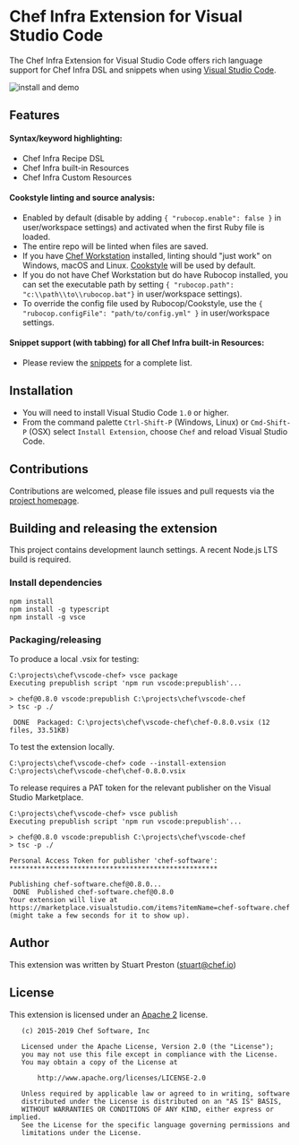 # Chef Infra Extension for Visual Studio Code

The Chef Infra Extension for Visual Studio Code offers rich language support for Chef Infra DSL and snippets when using [Visual Studio Code](http://code.visualstudio.com).

![install and demo](https://github.com/chef/vscode-chef/raw/master/images/vscode-chef-install.gif)

## Features

#### Syntax/keyword highlighting:

 * Chef Infra Recipe DSL
 * Chef Infra built-in Resources
 * Chef Infra Custom Resources

#### Cookstyle linting and source analysis:

 * Enabled by default (disable by adding ```{ "rubocop.enable": false }``` in user/workspace settings) and activated when the first Ruby file is loaded.
 * The entire repo will be linted when files are saved.
 * If you have [Chef Workstation](https://downloads.chef.io/chef-workstation) installed, linting should "just work" on Windows, macOS and Linux. [Cookstyle](https://github.com/chef/cookstyle) will be used by default.
 * If you do not have Chef Workstation but do have Rubocop installed, you can set the executable path by setting ```{ "rubocop.path": "c:\\path\\to\\rubocop.bat"}``` in user/workspace settings).
 * To override the config file used by Rubocop/Cookstyle, use the ```{ "rubocop.configFile": "path/to/config.yml" }``` in user/workspace settings.

#### Snippet support (with tabbing) for all Chef Infra built-in Resources:

 * Please review the [snippets](snippets/chef.json) for a complete list.

## Installation

 * You will need to install Visual Studio Code `1.0` or higher.
 * From the command palette ```Ctrl-Shift-P``` (Windows, Linux) or ```Cmd-Shift-P``` (OSX) select `Install Extension`, choose `Chef` and reload Visual Studio Code.

## Contributions

Contributions are welcomed, please file issues and pull requests via the [project homepage](https://github.com/chef/vscode-chef).

## Building and releasing the extension

This project contains development launch settings. A recent Node.js LTS build is required.

### Install dependencies

```
npm install
npm install -g typescript
npm install -g vsce
```

### Packaging/releasing

To produce a local .vsix for testing:
```
C:\projects\chef\vscode-chef> vsce package                                                                              Executing prepublish script 'npm run vscode:prepublish'...

> chef@0.8.0 vscode:prepublish C:\projects\chef\vscode-chef
> tsc -p ./

 DONE  Packaged: C:\projects\chef\vscode-chef\chef-0.8.0.vsix (12 files, 33.51KB)
```

To test the extension locally.

```
C:\projects\chef\vscode-chef> code --install-extension C:\projects\chef\vscode-chef\chef-0.8.0.vsix
```

To release requires a PAT token for the relevant publisher on the Visual Studio Marketplace.

```
C:\projects\chef\vscode-chef> vsce publish                                                                              Executing prepublish script 'npm run vscode:prepublish'...

> chef@0.8.0 vscode:prepublish C:\projects\chef\vscode-chef
> tsc -p ./

Personal Access Token for publisher 'chef-software': ****************************************************

Publishing chef-software.chef@0.8.0...
 DONE  Published chef-software.chef@0.8.0
Your extension will live at https://marketplace.visualstudio.com/items?itemName=chef-software.chef (might take a few seconds for it to show up).
```

## Author

This extension was written by Stuart Preston ([stuart@chef.io](stuart@chef.io))

## License

This extension is licensed under an [Apache 2](LICENSE) license.

```
   (c) 2015-2019 Chef Software, Inc

   Licensed under the Apache License, Version 2.0 (the "License");
   you may not use this file except in compliance with the License.
   You may obtain a copy of the License at

       http://www.apache.org/licenses/LICENSE-2.0

   Unless required by applicable law or agreed to in writing, software
   distributed under the License is distributed on an "AS IS" BASIS,
   WITHOUT WARRANTIES OR CONDITIONS OF ANY KIND, either express or implied.
   See the License for the specific language governing permissions and
   limitations under the License.
```
